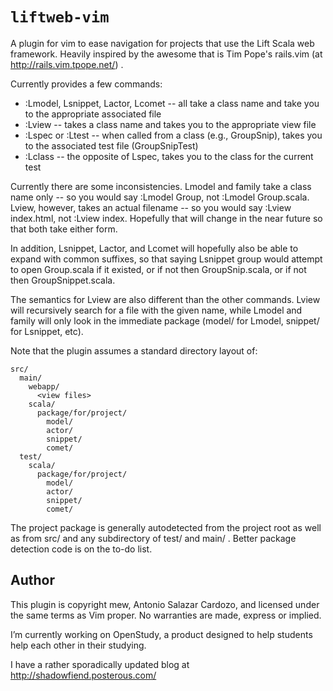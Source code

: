 `liftweb-vim`
=============

A plugin for vim to ease navigation for projects that use the Lift Scala web
framework. Heavily inspired by the awesome that is Tim Pope's rails.vim (at
http://rails.vim.tpope.net/) .

Currently provides a few commands:
* :Lmodel, Lsnippet, Lactor, Lcomet -- all take a class name and take you to
  the appropriate associated file
* :Lview -- takes a class name and takes you to the appropriate view file
* :Lspec or :Ltest -- when called from a class (e.g., GroupSnip), takes you to
  the associated test file (GroupSnipTest)
* :Lclass -- the opposite of Lspec, takes you to the class for the current test

Currently there are some inconsistencies. Lmodel and family take a class name
only -- so you would say :Lmodel Group, not :Lmodel Group.scala. Lview, however,
takes an actual filename -- so you would say :Lview index.html, not :Lview
index. Hopefully that will change in the near future so that both take either
form.

In addition, Lsnippet, Lactor, and Lcomet will hopefully also be able to expand
with common suffixes, so that saying Lsnippet group would attempt to open
Group.scala if it existed, or if not then GroupSnip.scala, or if not then
GroupSnippet.scala.

The semantics for Lview are also different than the other commands. Lview will
recursively search for a file with the given name, while Lmodel and family will
only look in the immediate package (model/ for Lmodel, snippet/ for Lsnippet,
etc).

Note that the plugin assumes a standard directory layout of:

    src/
      main/
        webapp/
          <view files>
        scala/
          package/for/project/
            model/
            actor/
            snippet/
            comet/
      test/
        scala/
          package/for/project/
            model/
            actor/
            snippet/
            comet/

The project package is generally autodetected from the project root as well as
from src/ and any subdirectory of test/ and main/ . Better package detection code is
on the to-do list.

Author
------

This plugin is copyright mew, Antonio Salazar Cardozo, and licensed under the
same terms as Vim proper. No warranties are made, express or implied.

I’m currently working on OpenStudy, a product designed to help students help
each other in their studying.

I have a rather sporadically updated blog at http://shadowfiend.posterous.com/
